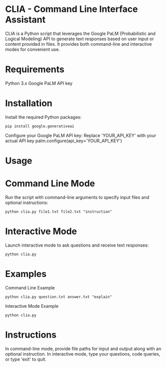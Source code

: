 # CLIA - Command Line Interface Assistant
CLIA is a Python script that leverages the Google PaLM (Probabilistic and Logical Modeling) API to generate text responses based on user input or content provided in files. It provides both command-line and interactive modes for convenient use.

# Requirements
Python 3.x
Google PaLM API key

# Installation
Install the required Python packages:

<code>pip install google.generativeai</code>

Configure your Google PaLM API key:
Replace 'YOUR_API_KEY' with your actual API key
palm.configure(api_key='YOUR_API_KEY')

# Usage
  # Command Line Mode
Run the script with command-line arguments to specify input files and optional instructions:

<code>python clia.py file1.txt file2.txt "instruction"</code>

  # Interactive Mode
Launch interactive mode to ask questions and receive text responses:

<code>python clia.py</code>

  # Examples
Command Line Example

<code>python clia.py question.txt answer.txt "explain"</code>

Interactive Mode Example

<code>python clia.py</code>

# Instructions
In command-line mode, provide file paths for input and output along with an optional instruction.
In interactive mode, type your questions, code queries, or type 'exit' to quit.

